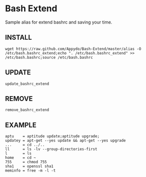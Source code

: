 Bash Extend
======

Sample alias for extend bashrc and saving your time.


INSTALL
-------

    wget https://raw.github.com/Appydo/Bash-Extend/master/alias -O /etc/bash.bashrc_extend;echo ". /etc/bash.bashrc_extend" >> /etc/bash.bashrc;source /etc/bash.bashrc

UPDATE
------

    update_bashrc_extend

REMOVE
------

    remove_bashrc_extend
    

EXAMPLE
-------

    aptu    = aptitude update;aptitude upgrade;
    updatey = apt-get --yes update && apt-get --yes upgrade
    ...     = cd ../..
    ll      = ls -lv --group-directories-first
    l       = ls
    home    = cd ~
    755     = chmod 755
    sha1    = openssl sha1
    meminfo = free -m -l -t
